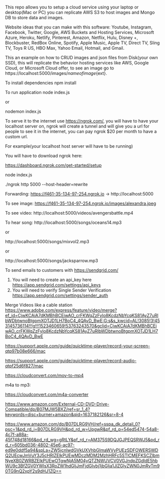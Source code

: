 This repo allows you to setup a cloud service using your laptop or desktop(Mac or PC) you can replicate AWS S3 to host images and Mongo DB to store data and images.

Website ideas that you can make with this software:
Youtube, Instagram, Facebook, Twitter, Google, AWS Buckets and Hosting Services, Microsoft Azure, Heroku, Netlify, Pinterest, Amazon, Netflix, Hulu, Disney +, Blockbuster, RedBox Online, Spotify, Apple Music, Apple TV, Direct TV, Sling TV, Toys R US, HBO Max, Yahoo Email, Hotmail, and Gmail.

This an example on how to CRUD images and json files from Disk(your own SSD), this will replicate the behavior hosting services like AWS, Google Cloud, or Microsoft Cloud offer, to see an image go to https://localhost:5000/images/${nameofimage}${ext}.

To install dependencies
npm install

To run application
node index.js

or

nodemon index.js

To serve it to the internet use https://ngrok.com/, you will have to have your localhost server on, ngrok will create a tunnel and will give you a url for people to see it in the internet, you can pay ngrok $20 per month to have a custom url.

For example(your localhost host server will have to be running)

You will have to download ngrok here:

https://dashboard.ngrok.com/get-started/setup

node index.js

./ngrok http 5000 --host-header=rewrite

Forwarding: https://f461-35-134-97-254.ngrok.io -> http://localhost:5000

To see image:
https://f461-35-134-97-254.ngrok.io/images/alexandra.jpeg

To see video:
http://localhost:5000/videos/avengersbattle.mp4

To hear song:
http://localhost:5000/songs/oceans14.mp3

or

http://localhost:5000/songs/mixvol2.mp3

or

http://localhost:5000/songs/jacksparrow.mp3

To send emails to customers with https://sendgrid.com/

1. You will need to create an api_key here https://app.sendgrid.com/settings/api_keys
2. You will need to verify Single Sender Verification https://app.sendgrid.com/settings/sender_auth

Merge Videos like a cable station
https://www.adobe.com/express/feature/video/merge?ef_id=CjwKCAiA7dKMBhBCEiwAO_crFKWqZzFylo8KcdzNbYcqKS81AyZ7uRlbWDbtwnoBtgpmXOTJD1LH7BoC4_4QAvD_BwE:G:s&s_kwcid=AL!3085!3!453145736114!!!g!!!1523460659!53763243570&gclid=CjwKCAiA7dKMBhBCEiwAO_crFKWqZzFylo8KcdzNbYcqKS81AyZ7uRlbWDbtwnoBtgpmXOTJD1LH7BoC4_4QAvD_BwE

https://support.apple.com/guide/quicktime-player/record-your-screen-qtp97b08e666/mac

https://support.apple.com/guide/quicktime-player/record-audio-qtpf25d6f827/mac

https://cloudconvert.com/mov-to-mp4

m4a to mp3:

https://cloudconvert.com/m4a-converter

https://www.amazon.com/External-CD-DVD-Drive-Compatible/dp/B07MJW5BXZ/ref=sr_1_4?keywords=disc+burner+amazon&qid=1637182126&sr=8-4

https://www.amazon.com/dp/B07DLRG9VH/ref=sspa_dk_detail_0?psc=1&pd_rd_i=B07DLRG9VH&pd_rd_w=UpgwR&pf_rd_p=54ed5474-54a8-4c7f-a88a-45f748d18166&pd_rd_wg=gRtLY&pf_rd_r=AM375S9DQJGJPEQSRWJ5&pd_rd_r=605bd036-4802-45e6-ac97-ed9e0ddf5a94&spLa=ZW5jcnlwdGVkUXVhbGlmaWVyPUEzSDFOWERSWDQ2UEcwJmVuY3J5cHRlZElkPUEwMDczMDM2MzhHRFc5STlCMEFKSCZlbmNyeXB0ZWRBZElkPUEwOTgwNjA5M04yQTZNWUVCV0VGJndpZGdldE5hbWU9c3BfZGV0YWlsX3RoZW1hdGljJmFjdGlvbj1jbGlja1JlZGlyZWN0JmRvTm90TG9nQ2xpY2s9dHJ1ZQ==
